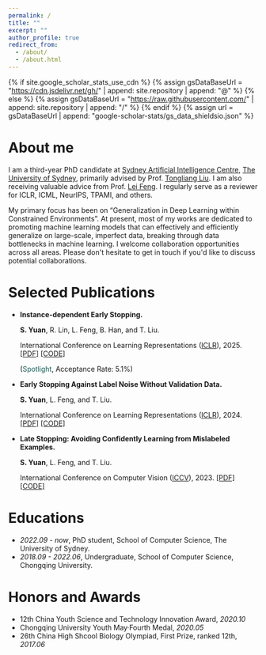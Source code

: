 ```yaml
---
permalink: /
title: ""
excerpt: ""
author_profile: true
redirect_from: 
  - /about/
  - /about.html
---
```


{% if site.google_scholar_stats_use_cdn %}
{% assign gsDataBaseUrl = "https://cdn.jsdelivr.net/gh/" | append: site.repository | append: "@" %}
{% else %}
{% assign gsDataBaseUrl = "https://raw.githubusercontent.com/" | append: site.repository | append: "/" %}
{% endif %}
{% assign url = gsDataBaseUrl | append: "google-scholar-stats/gs_data_shieldsio.json" %}

<span class='anchor' id='about-me'></span>


# About me

I am a third-year PhD candidate at [Sydney Artificial Intelligence Centre](https://www.sydney.edu.au/engineering/our-research/data-science-and-computer-engineering/ubtech-sydney-artificial-intelligence-centre.html), [The University of Sydney](https://www.sydney.edu.au), primarily advised by Prof. [Tongliang Liu](https://tongliang-liu.github.io). I am also receiving valuable advice from Prof. [Lei Feng](https://lfeng1995.github.io). I regularly serve as a reviewer for ICLR, ICML, NeurIPS, TPAMI, and others.

My primary focus has been on “Generalization in Deep Learning within Constrained Environments”. At present, most of my works are dedicated to promoting machine learning models that can effectively and efficiently generalize on large-scale, imperfect data, breaking through data bottlenecks in machine learning. I welcome collaboration opportunities across all areas. Please don't hesitate to get in touch if you'd like to discuss potential collaborations.
<!-- I am (mostly) a biologist in my machine learning research. I focus on empirical understanding of learning theory, studying typical machine learning models as model organisms to derive generalizable insights into machine intelligence. -->

# Selected Publications

- **Instance-dependent Early Stopping.**
  
  **S. Yuan**, R. Lin, L. Feng, B. Han, and T. Liu.

  International Conference on Learning Representations ([ICLR](https://iclr.cc/Conferences/2025)), 2025. [\[PDF\]](https://openreview.net/pdf?id=P42DbV2nuV) [\[CODE\]](https://github.com/tmllab/2025_ICLR_IES)
  
  (<span style="color: rgb(21,96,90)">Spotlight</span>, Acceptance Rate: 5.1%)
  
- **Early Stopping Against Label Noise Without Validation Data.**

  **S. Yuan**, L. Feng, and T. Liu.

  International Conference on Learning Representations ([ICLR](https://iclr.cc/Conferences/2024)), 2024. [\[PDF\]](https://openreview.net/pdf?id=CMzF2aOfqp) [\[CODE\]](https://github.com/tmllab/2024_ICLR_LabelWave)
  
- **Late Stopping: Avoiding Confidently Learning from Mislabeled Examples.**

  **S. Yuan**, L. Feng, and T. Liu.

  International Conference on Computer Vision ([ICCV](https://iccv2023.thecvf.com)), 2023. [\[PDF\]](https://openaccess.thecvf.com/content/ICCV2023/papers/Yuan_Late_Stopping_Avoiding_Confidently_Learning_from_Mislabeled_Examples_ICCV_2023_paper.pdf) [\[CODE\]](https://github.com/tmllab/2023_ICCV_LateStopping)



# Educations
- *2022.09 - now*, PhD student, School of Computer Science, The University of Sydney. 
- *2018.09 - 2022.06*, Undergraduate, School of Computer Science, Chongqing University.

# Honors and Awards
- 12th China Youth Science and Technology Innovation Award, *2020.10*
- Chongqing University Youth May·Fourth Medal, *2020.05*   
- 26th China High Shcool Biology Olympiad, First Prize, ranked 12th, *2017.06* 

